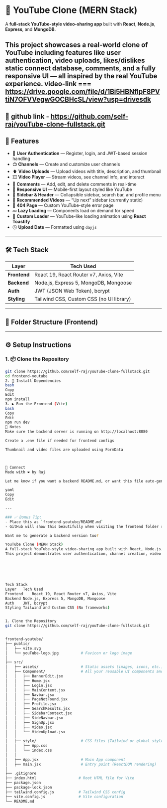 # 🎥 YouTube Clone (MERN Stack)

A **full-stack YouTube-style video-sharing app** built with **React**, **Node.js**, **Express**, and **MongoDB**.

This project showcases a real-world clone of YouTube including features like **user authentication**, **video uploads**, **likes/dislikes static connect database**, **comments**, and a **fully responsive UI** — all inspired by the real YouTube experience.
video-link === https://drive.google.com/file/d/1Bi5HBNfIpF8PVtiN7OFVVegwGOCBHcSL/view?usp=drivesdk
---
## 🚀 github link  - https://github.com/self-raj/youTube-clone-fullstack.git

## 🚀 Features

- 🔐 **User Authentication** — Register, login, and JWT-based session handling
- 📺 **Channels** — Create and customize user channels
- ⬆️ **Video Uploads** — Upload videos with title, description, and thumbnail
- 🎞️ **Video Player** — Stream videos, see channel info, and interact
- 💬 **Comments** — Add, edit, and delete comments in real-time
- 📱 **Responsive UI** — Mobile-first layout styled like YouTube
- 🧭 **Sidebar & Header** — Collapsible sidebar, search bar, and profile menu
- 🎯 **Recommended Videos** — “Up next” sidebar (currently static)
- 🚫 **404 Page** — Custom YouTube-style error page
- 💤 **Lazy Loading** — Components load on demand for speed
- 🔄 **Custom Loader** — YouTube-like loading animation using **React Toastify**
- 🕒 **Upload Date** — Formatted using `dayjs`

---

## 🛠 Tech Stack

| Layer     | Tech Used                                      |
|-----------|------------------------------------------------|
| **Frontend** | React 19, React Router v7, Axios, Vite           |
| **Backend**  | Node.js, Express 5, MongoDB, Mongoose           |
| **Auth**     | JWT (JSON Web Token), bcrypt                    |
| **Styling**  | Tailwind CSS, Custom CSS (no UI library)        |

---

## 🧩 Folder Structure (Frontend)


---

## ⚙️ Setup Instructions

### 1. 📦 Clone the Repository

```bash
git clone https://github.com/self-raj/youTube-clone-fullstack.git
cd frontend-youtube
2. 🔧 Install Dependencies
bash
Copy
Edit
npm install
3. ▶️ Run the Frontend (Vite)
bash
Copy
Edit
npm run dev
📌 Notes
Make sure the backend server is running on http://localhost:8080

Create a .env file if needed for frontend configs

Thumbnail and video files are uploaded using FormData



💬 Connect
Made with ❤️ by Raj

Let me know if you want a backend README.md, or want this file auto-generated inside your frontend folder.

yaml
Copy
Edit

---

### ✅ Bonus Tip:
- Place this as `frontend-youtube/README.md`
- GitHub will show this beautifully when visiting the frontend folder repo

Want me to generate a backend version too?

YouTube Clone (MERN Stack)
A full-stack YouTube-style video-sharing app built with React, Node.js, Express, and MongoDB.
This project demonstrates user authentication, channel creation, video uploads, like/dislike connet data base , comments, and a responsive UI — all styled to resemble the YouTube experience.






Tech Stack
Layer	Tech Used
Frontend	React 19, React Router v7, Axios, Vite
Backend	Node.js, Express 5, MongoDB, Mongoose
Auth	JWT, bcrypt
Styling	Tailwind and Custom CSS (No frameworks)


1. Clone the Repository
git clone https://github.com/self-raj/youTube-clone-fullstack.git


frontend-youtube/
├── public/
│   ├── vite.svg
│   └── youTube-logo.jpg          # Favicon or logo image
│
├── src/
│   ├── assets/                   # Static assets (images, icons, etc.)
│   ├── Component/                # All your reusable UI components and pages
│   │   ├── BannerEdit.jsx
│   │   ├── Home.jsx
│   │   ├── Login.jsx
│   │   ├── MainContent.jsx
│   │   ├── Navbar.jsx
│   │   ├── PageNotFound.jsx
│   │   ├── Profile.jsx
│   │   ├── SearchResults.jsx
│   │   ├── SidebarContext.jsx
│   │   ├── SideNavbar.jsx
│   │   ├── SignUp.jsx
│   │   ├── Video.jsx
│   │   └── VideoUpload.jsx
│   │
│   ├── style/                    # CSS files (Tailwind or global styles)
│   │   ├── App.css
│   │   └── index.css
│   │
│   ├── App.jsx                   # Main App component
│   ├── main.jsx                  # Entry point (ReactDOM rendering)
│
├── .gitignore
├── index.html                   # Root HTML file for Vite
├── package.json
├── package-lock.json
├── tailwind.config.js           # Tailwind CSS config
├── vite.config.js               # Vite configuration
└── README.md
